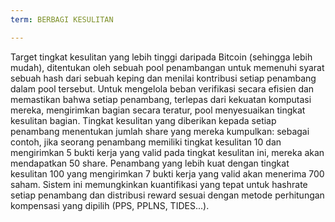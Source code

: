```yaml
---
term: BERBAGI KESULITAN

---
```

Target tingkat kesulitan yang lebih tinggi daripada Bitcoin (sehingga lebih mudah), ditentukan oleh sebuah pool penambangan untuk memenuhi syarat sebuah hash dari sebuah keping dan menilai kontribusi setiap penambang dalam pool tersebut. Untuk mengelola beban verifikasi secara efisien dan memastikan bahwa setiap penambang, terlepas dari kekuatan komputasi mereka, mengirimkan bagian secara teratur, pool menyesuaikan tingkat kesulitan bagian. Tingkat kesulitan yang diberikan kepada setiap penambang menentukan jumlah share yang mereka kumpulkan: sebagai contoh, jika seorang penambang memiliki tingkat kesulitan 10 dan mengirimkan 5 bukti kerja yang valid pada tingkat kesulitan ini, mereka akan mendapatkan 50 share. Penambang yang lebih kuat dengan tingkat kesulitan 100 yang mengirimkan 7 bukti kerja yang valid akan menerima 700 saham. Sistem ini memungkinkan kuantifikasi yang tepat untuk hashrate setiap penambang dan distribusi reward sesuai dengan metode perhitungan kompensasi yang dipilih (PPS, PPLNS, TIDES...).